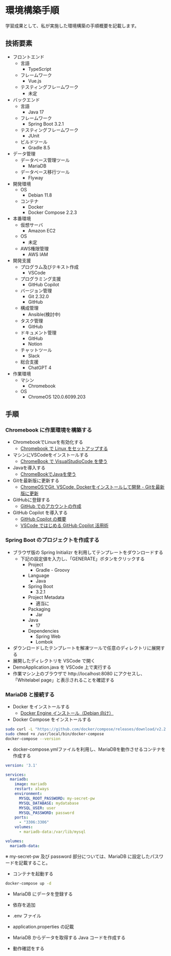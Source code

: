 # 環境構築手順

学習成果として、私が実施した環境構築の手順概要を記載します。

## 技術要素

- フロントエンド
  - 言語
    - TypeScript
  - フレームワーク
    - Vue.js
  - テスティングフレームワーク
    - 未定
- バックエンド
  - 言語
    - Java 17
  - フレームワーク
    - Spring Boot 3.2.1
  - テスティングフレームワーク
    - JUnit
  - ビルドツール
    - Gradle 8.5
- データ管理
  - データベース管理ツール
    - MariaDB
  - データベース移行ツール
    - Flyway
- 開発環境
  - OS
    - Debian 11.8
  - コンテナ
    - Docker
    - Docker Compose 2.2.3
- 本番環境
  - 仮想サーバ
    - Amazon EC2
  - OS
    - 未定
  - AWS権限管理
    - AWS IAM
- 開発支援
  - プログラム及びテキスト作成
    - VSCode
  - プログラミング支援
    - GitHub Copilot
  - バージョン管理
    - Git 2.32.0
    - GitHub
  - 構成管理
    - Ansible(検討中)
  - タスク管理
    - GitHub
  - ドキュメント管理
    - GitHub
    - Notion
  - チャットツール
    - Slack
  - 総合支援
    - ChatGPT 4
- 作業環境
  - マシン
    - Chromebook
  - OS
    - ChromeOS 120.0.6099.203

## 手順

### Chromebook に作業環境を構築する

- ChromebookでLinuxを有効化する
  - [Chromebook で Linux をセットアップする](https://support.google.com/chromebook/answer/9145439?hl=ja)
- マシンにVSCodeをインストールする
  - [ChromeBook で VisualStudioCode を使う](https://zenn.dev/gatabutsu/articles/82008b901c4f04)
- Javaを導入する
  - [ChromeBookでJavaを使う](https://gotoblog.org/chromebook-java/)
- Gitを最新版に更新する
  - [ChromeOSでGit, VSCode, Dockerをインストールして開発 - Gitを最新版に更新](https://qiita.com/pyama2000/items/90b189964f71def53b19#git%E3%82%92%E6%9C%80%E6%96%B0%E7%89%88%E3%81%AB%E6%9B%B4%E6%96%B0)
- GitHubに登録する
  - [GitHub でのアカウントの作成](https://docs.github.com/ja/get-started/quickstart/creating-an-account-on-github)
- GitHub Copilot を導入する
  - [GitHub Copilot の概要](https://docs.github.com/ja/copilot/using-github-copilot/getting-started-with-github-copilot)
  - [VSCode ではじめる GitHub Copilot 活用術](https://qiita.com/RyoWakabayashi/items/1207128e88669c76bf5f)

### Spring Boot のプロジェクトを作成する

- ブラウザ版の Spring Initializr を利用してテンプレートをダウンロードする
  - 下記の設定値を入力し、「GENERATE」ボタンをクリックする
    - Project
      - Gradle - Groovy
    - Language
      - Java
    - Spring Boot
      - 3.2.1
    - Project Metadata
      - 適当に
    - Packaging
      - Jar
    - Java
      - 17
    - Dependencies
      - Spring Web
      - Lombok
- ダウンロードしたテンプレートを解凍ツールで任意のディレクトリに展開する
- 展開したディレクトリを VSCode で開く
- DemoApplication.java を VSCode 上で実行する
- 作業マシン上のブラウザで http://localhost:8080 にアクセスし、「Whitelabel page」と表示されることを確認する

### MariaDB と接続する

- Docker をインストールする
  - [Docker Engine インストール（Debian 向け）](https://matsuand.github.io/docs.docker.jp.onthefly/engine/install/debian/)
- Docker Compose をインストールする

```bash
sudo curl -L "https://github.com/docker/compose/releases/download/v2.2.3/docker-compose-$(uname -s)-$(uname -m)" -o /usr/local/bin/docker-compose
sudo chmod +x /usr/local/bin/docker-compose
docker-compose --version
```

- docker-compose.ymlファイルを利用し、MariaDBを動作させるコンテナを作成する

```yaml
version: '3.1'

services:
  mariadb:
    image: mariadb
    restart: always
    environment:
      MYSQL_ROOT_PASSWORD: my-secret-pw
      MYSQL_DATABASE: mydatabase
      MYSQL_USER: user
      MYSQL_PASSWORD: password
    ports:
      - "3306:3306"
    volumes:
      - mariadb-data:/var/lib/mysql

volumes:
  mariadb-data:
```

※ my-secret-pw 及び password 部分については、MariaDB に設定したパスワードを記載すること。

- コンテナを起動する

```bash
docker-compose up -d
```

- MariaDB にデータを登録する

- 依存を追加
- .env ファイル
- application.properties の記載
- MariaDB からデータを取得する Java コードを作成する
- 動作確認をする
